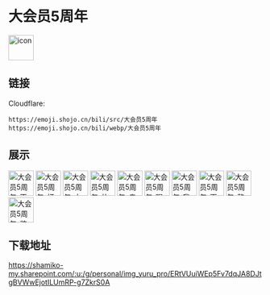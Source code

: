# 大会员5周年
<img src="https://emoji.shojo.cn/bili/src/大会员5周年/icon.png" width="50" height="50" alt="icon">

## 链接
Cloudflare:
```
https://emoji.shojo.cn/bili/src/大会员5周年
https://emoji.shojo.cn/bili/webp/大会员5周年
```
## 展示
<img src="https://emoji.shojo.cn/bili/src/大会员5周年/大会员5周年-不愧是我.png" width="50" height="50" alt="大会员5周年-不愧是我">
<img src="https://emoji.shojo.cn/bili/src/大会员5周年/大会员5周年-打call.png" width="50" height="50" alt="大会员5周年-打call">
<img src="https://emoji.shojo.cn/bili/src/大会员5周年/大会员5周年-大佬来了.png" width="50" height="50" alt="大会员5周年-大佬来了">
<img src="https://emoji.shojo.cn/bili/src/大会员5周年/大会员5周年-放礼花.png" width="50" height="50" alt="大会员5周年-放礼花">
<img src="https://emoji.shojo.cn/bili/src/大会员5周年/大会员5周年-疯狂点头.png" width="50" height="50" alt="大会员5周年-疯狂点头">
<img src="https://emoji.shojo.cn/bili/src/大会员5周年/大会员5周年-喝茶.png" width="50" height="50" alt="大会员5周年-喝茶">
<img src="https://emoji.shojo.cn/bili/src/大会员5周年/大会员5周年-我觉得行.png" width="50" height="50" alt="大会员5周年-我觉得行">
<img src="https://emoji.shojo.cn/bili/src/大会员5周年/大会员5周年-下次一定.png" width="50" height="50" alt="大会员5周年-下次一定">
<img src="https://emoji.shojo.cn/bili/src/大会员5周年/大会员5周年-整笑了.png" width="50" height="50" alt="大会员5周年-整笑了">
<img src="https://emoji.shojo.cn/bili/src/大会员5周年/大会员5周年-装到了.png" width="50" height="50" alt="大会员5周年-装到了">

## 下载地址

https://shamiko-my.sharepoint.com/:u:/g/personal/img_yuru_pro/ERtVUuiWEp5Fv7dqJA8DJtgBVWwEjotILUmRP-g7ZkrS0A